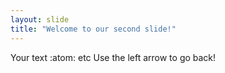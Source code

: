 ```yaml
---
layout: slide
title: "Welcome to our second slide!"
---
```

Your text :atom: etc
Use the left arrow to go back!
